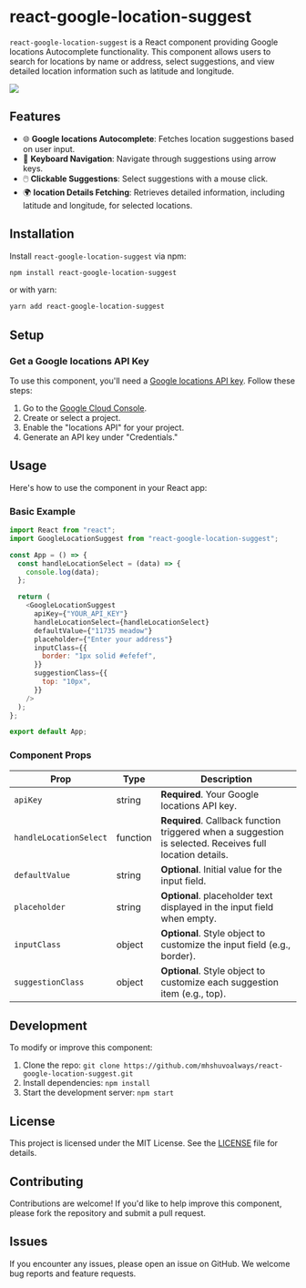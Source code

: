 # react-google-location-suggest

`react-google-location-suggest` is a React component providing Google locations Autocomplete functionality. This component allows users to search for locations by name or address, select suggestions, and view detailed location information such as latitude and longitude.

<img src="https://res.cloudinary.com/mhshuvoalways/image/upload/v1731344830/portfolio/react-google-location-suggest.png"/>

## Features

- 🌐 **Google locations Autocomplete**: Fetches location suggestions based on user input.
- 🎯 **Keyboard Navigation**: Navigate through suggestions using arrow keys.
- 🖱️ **Clickable Suggestions**: Select suggestions with a mouse click.
- 🌍 **location Details Fetching**: Retrieves detailed information, including latitude and longitude, for selected locations.

## Installation

Install `react-google-location-suggest` via npm:

```bash
npm install react-google-location-suggest
```

or with yarn:

```bash
yarn add react-google-location-suggest
```

## Setup

### Get a Google locations API Key

To use this component, you'll need a [Google locations API key](https://developers.google.com/maps/gmp-get-started). Follow these steps:

1. Go to the [Google Cloud Console](https://console.cloud.google.com/).
2. Create or select a project.
3. Enable the "locations API" for your project.
4. Generate an API key under "Credentials."

## Usage

Here's how to use the component in your React app:

### Basic Example

```javascript
import React from "react";
import GoogleLocationSuggest from "react-google-location-suggest";

const App = () => {
  const handleLocationSelect = (data) => {
    console.log(data);
  };

  return (
    <GoogleLocationSuggest
      apiKey={"YOUR_API_KEY"}
      handleLocationSelect={handleLocationSelect}
      defaultValue={"11735 meadow"}
      placeholder={"Enter your address"}
      inputClass={{
        border: "1px solid #efefef",
      }}
      suggestionClass={{
        top: "10px",
      }}
    />
  );
};

export default App;
```

### Component Props

| Prop                   | Type     | Description                                                                                              |
| ---------------------- | -------- | -------------------------------------------------------------------------------------------------------- |
| `apiKey`               | string   | **Required**. Your Google locations API key.                                                             |
| `handleLocationSelect` | function | **Required**. Callback function triggered when a suggestion is selected. Receives full location details. |
| `defaultValue`         | string   | **Optional**. Initial value for the input field.                                                         |
| `placeholder`          | string   | **Optional**. placeholder text displayed in the input field when empty.                                  |
| `inputClass`           | object   | **Optional**. Style object to customize the input field (e.g., border).                                  |
| `suggestionClass`      | object   | **Optional**. Style object to customize each suggestion item (e.g., top).                                |

## Development

To modify or improve this component:

1. Clone the repo: `git clone https://github.com/mhshuvoalways/react-google-location-suggest.git`
2. Install dependencies: `npm install`
3. Start the development server: `npm start`

## License

This project is licensed under the MIT License. See the [LICENSE](LICENSE) file for details.

## Contributing

Contributions are welcome! If you'd like to help improve this component, please fork the repository and submit a pull request.

## Issues

If you encounter any issues, please open an issue on GitHub. We welcome bug reports and feature requests.
